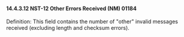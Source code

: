 #### 14.4.3.12 NST-12 Other Errors Received (NM) 01184

Definition: This field contains the number of "other" invalid messages received (excluding length and checksum errors).
